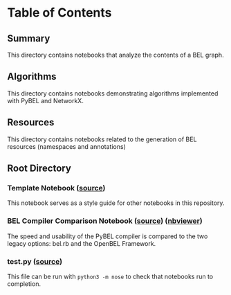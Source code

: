 # Table of Contents

## Summary

This directory contains notebooks that analyze the contents of a BEL graph.

## Algorithms

This directory contains notebooks demonstrating algorithms implemented with PyBEL and NetworkX.

## Resources

This directory contains notebooks related to the generation of BEL resources (namespaces and 
annotations)

## Root Directory

### Template Notebook ([source](https://github.com/pybel/pybel-notebooks/blob/master/Template.ipynb))

This notebook serves as a style guide for other notebooks in this repository.

### BEL Compiler Comparison Notebook ([source](https://github.com/pybel/pybel-notebooks/blob/master/BEL%20Compiler%20Comparison.ipynb)\) ([nbviewer](http://nbviewer.jupyter.org/github/pybel/pybel-notebooks/blob/master/BEL%20Compiler%20Comparison.ipynb)\)
	
The speed and usability of the PyBEL compiler is compared to the two legacy options: bel.rb and the OpenBEL Framework.

### test.py ([source](https://github.com/pybel/pybel-notebooks/blob/master/test.py))

This file can be run with `python3 -m nose` to check that notebooks run to completion.
